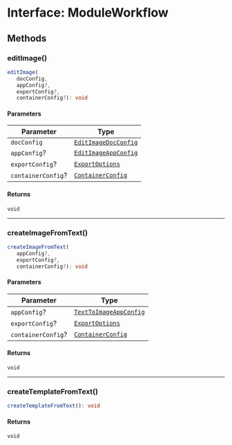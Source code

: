 # Interface: ModuleWorkflow

## Methods

### editImage()

```ts
editImage(
   docConfig, 
   appConfig?, 
   exportConfig?, 
   containerConfig?): void
```

#### Parameters

| Parameter | Type |
| ------ | ------ |
| `docConfig` | [`EditImageDocConfig`](../../../../../../shared/src/types/module/DocConfig.types/interfaces/edit-image-doc-config.md) |
| `appConfig`? | [`EditImageAppConfig`](../../../../../../shared/src/types/module/AppConfig.types/interfaces/edit-image-app-config.md) |
| `exportConfig`? | [`ExportOptions`](../../../../../../shared/src/types/ExportConfig.types/type-aliases/export-options.md) |
| `containerConfig`? | [`ContainerConfig`](../../../../../../shared/src/types/ContainerConfig.types/type-aliases/container-config.md) |

#### Returns

`void`

***

### createImageFromText()

```ts
createImageFromText(
   appConfig?, 
   exportConfig?, 
   containerConfig?): void
```

#### Parameters

| Parameter | Type |
| ------ | ------ |
| `appConfig`? | [`TextToImageAppConfig`](../../../../../../shared/src/types/module/AppConfig.types/interfaces/text-to-image-app-config.md) |
| `exportConfig`? | [`ExportOptions`](../../../../../../shared/src/types/ExportConfig.types/type-aliases/export-options.md) |
| `containerConfig`? | [`ContainerConfig`](../../../../../../shared/src/types/ContainerConfig.types/type-aliases/container-config.md) |

#### Returns

`void`

***

### createTemplateFromText()

```ts
createTemplateFromText(): void
```

#### Returns

`void`
